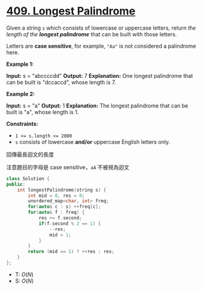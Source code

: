 # [409\. Longest Palindrome](https://leetcode.com/problems/longest-palindrome/)

Given a string `s` which consists of lowercase or uppercase letters, return _the length of the **longest palindrome**_ that can be built with those letters.

Letters are **case sensitive**, for example, `"Aa"` is not considered a palindrome here.

**Example 1:**

**Input:** s = "abccccdd"
**Output:** 7
**Explanation:** One longest palindrome that can be built is "dccaccd", whose length is 7.

**Example 2:**

**Input:** s = "a"
**Output:** 1
**Explanation:** The longest palindrome that can be built is "a", whose length is 1.

**Constraints:**

- `1 <= s.length <= 2000`
- `s` consists of lowercase **and/or** uppercase English letters only.

回傳最長迴文的長度

注意題目的字母是 case sensitive，`aA` 不被視為迴文

```cpp
class Solution {
public:
    int longestPalindrome(string s) {
        int mid = 0, res = 0;
        unordered_map<char, int> freq;
        for(auto& c : s) ++freq[c];
        for(auto& f : freq) {
            res += f.second;
            if(f.second % 2 == 1) {
                --res;
                mid = 1;
            }
        }
        return (mid == 1) ? ++res : res;
    }
};
```

- T: $O(N)$
- S: $O(N)$
